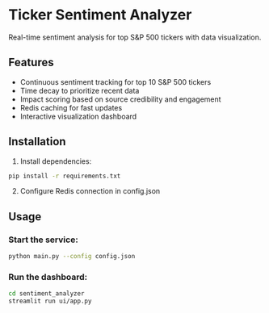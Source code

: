 # Ticker Sentiment Analyzer

Real-time sentiment analysis for top S&P 500 tickers with data visualization.

## Features

- Continuous sentiment tracking for top 10 S&P 500 tickers
- Time decay to prioritize recent data
- Impact scoring based on source credibility and engagement
- Redis caching for fast updates
- Interactive visualization dashboard

## Installation

1. Install dependencies:
```bash
pip install -r requirements.txt
```

2. Configure Redis connection in config.json

## Usage

### Start the service:
```bash
python main.py --config config.json
```

### Run the dashboard:
```bash
cd sentiment_analyzer
streamlit run ui/app.py
```